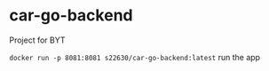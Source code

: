 # car-go-backend
Project for BYT

`docker run -p 8081:8081 s22630/car-go-backend:latest` run the app